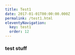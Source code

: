 ```yaml
---
title: Test1
date: 2017-01-01T00:00:00.000Z
permalink: /test1.html
eleventyNavigation:
  key: test1
  order: 12
---
```

### test stuff